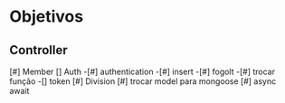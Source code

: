 # Objetivos
## Controller
[#] Member
[] Auth
    -[#] authentication
    -[#] insert
    -[#] fogolt
    -[#] trocar função
    -[] token
[#] Division
    [#] trocar model para mongoose
    [#] async await
